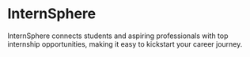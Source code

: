 # InternSphere
InternSphere connects students and aspiring professionals with top internship opportunities, making it easy to kickstart your career journey.
